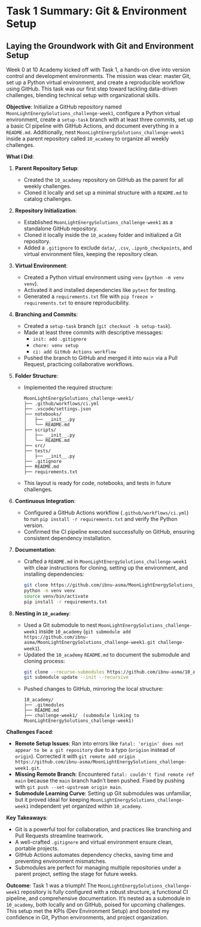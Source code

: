 # Task 1 Summary: Git & Environment Setup

## Laying the Groundwork with Git and Environment Setup

Week 0 at 10 Academy kicked off with Task 1, a hands-on dive into version control and development environments. The mission was clear: master Git, set up a Python virtual environment, and create a reproducible workflow using GitHub. This task was our first step toward tackling data-driven challenges, blending technical setup with organizational skills.

**Objective**: Initialize a GitHub repository named `MoonLightEnergySolutions_challenge-week1`, configure a Python virtual environment, create a `setup-task` branch with at least three commits, set up a basic CI pipeline with GitHub Actions, and document everything in a `README.md`. Additionally, nest `MoonLightEnergySolutions_challenge-week1` inside a parent repository called `10_academy` to organize all weekly challenges.

**What I Did**:
1. **Parent Repository Setup**:
   - Created the `10_academy` repository on GitHub as the parent for all weekly challenges.
   - Cloned it locally and set up a minimal structure with a `README.md` to catalog challenges.

2. **Repository Initialization**:
   - Established `MoonLightEnergySolutions_challenge-week1` as a standalone GitHub repository.
   - Cloned it locally inside the `10_academy` folder and initialized a Git repository.
   - Added a `.gitignore` to exclude `data/`, `.csv`, `.ipynb_checkpoints`, and virtual environment files, keeping the repository clean.

3. **Virtual Environment**:
   - Created a Python virtual environment using `venv` (`python -m venv venv`).
   - Activated it and installed dependencies like `pytest` for testing.
   - Generated a `requirements.txt` file with `pip freeze > requirements.txt` to ensure reproducibility.

4. **Branching and Commits**:
   - Created a `setup-task` branch (`git checkout -b setup-task`).
   - Made at least three commits with descriptive messages:
     - `init: add .gitignore`
     - `chore: venv setup`
     - `ci: add GitHub Actions workflow`
   - Pushed the branch to GitHub and merged it into `main` via a Pull Request, practicing collaborative workflows.

5. **Folder Structure**:
   - Implemented the required structure:
     ```
     MoonLightEnergySolutions_challenge-week1/
     ├── .github/workflows/ci.yml
     ├── .vscode/settings.json
     ├── notebooks/
     │   ├── __init__.py
     │   └── README.md
     ├── scripts/
     │   ├── __init__.py
     │   └── README.md
     ├── src/
     ├── tests/
     │   ├── __init__.py
     ├── .gitignore
     ├── README.md
     ├── requirements.txt
     ```
   - This layout is ready for code, notebooks, and tests in future challenges.

6. **Continuous Integration**:
   - Configured a GitHub Actions workflow (`.github/workflows/ci.yml`) to run `pip install -r requirements.txt` and verify the Python version.
   - Confirmed the CI pipeline executed successfully on GitHub, ensuring consistent dependency installation.

7. **Documentation**:
   - Crafted a `README.md` in `MoonLightEnergySolutions_challenge-week1` with clear instructions for cloning, setting up the environment, and installing dependencies:
     ```bash
     git clone https://github.com/ibnu-asma/MoonLightEnergySolutions_challenge-week1.git
     python -m venv venv
     source venv/bin/activate
     pip install -r requirements.txt
     ```

8. **Nesting in `10_academy`**:
   - Used a Git submodule to nest `MoonLightEnergySolutions_challenge-week1` inside `10_academy` (`git submodule add https://github.com/ibnu-asma/MoonLightEnergySolutions_challenge-week1.git challenge-week1`).
   - Updated the `10_academy` `README.md` to document the submodule and cloning process:
     ```bash
     git clone --recurse-submodules https://github.com/ibnu-asma/10_academy.git
     git submodule update --init --recursive
     ```
   - Pushed changes to GitHub, mirroring the local structure:
     ```
     10_academy/
     ├── .gitmodules
     ├── README.md
     ├── challenge-week1/  (submodule linking to MoonLightEnergySolutions_challenge-week1)
     ```

**Challenges Faced**:
- **Remote Setup Issues**: Ran into errors like `fatal: 'origin' does not appear to be a git repository` due to a typo (`origion` instead of `origin`). Corrected it with `git remote add origin https://github.com/ibnu-asma/MoonLightEnergySolutions_challenge-week1.git`.
- **Missing Remote Branch**: Encountered `fatal: couldn't find remote ref main` because the `main` branch hadn’t been pushed. Fixed by pushing with `git push --set-upstream origin main`.
- **Submodule Learning Curve**: Setting up Git submodules was unfamiliar, but it proved ideal for keeping `MoonLightEnergySolutions_challenge-week1` independent yet organized within `10_academy`.

**Key Takeaways**:
- Git is a powerful tool for collaboration, and practices like branching and Pull Requests streamline teamwork.
- A well-crafted `.gitignore` and virtual environment ensure clean, portable projects.
- GitHub Actions automates dependency checks, saving time and preventing environment mismatches.
- Submodules are perfect for managing multiple repositories under a parent project, setting the stage for future weeks.

**Outcome**:
Task 1 was a triumph! The `MoonLightEnergySolutions_challenge-week1` repository is fully configured with a robust structure, a functional CI pipeline, and comprehensive documentation. It’s nested as a submodule in `10_academy`, both locally and on GitHub, poised for upcoming challenges. This setup met the KPIs (Dev Environment Setup) and boosted my confidence in Git, Python environments, and project organization.